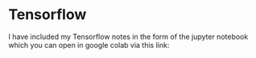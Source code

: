 # Tensorflow

I have included my Tensorflow notes in the form of the jupyter notebook which you can open in google colab
via this link: []()
